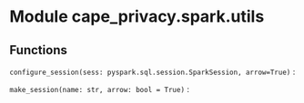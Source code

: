 Module cape_privacy.spark.utils
===============================

Functions
---------

    
`configure_session(sess: pyspark.sql.session.SparkSession, arrow=True)`
:   

    
`make_session(name: str, arrow: bool = True)`
: